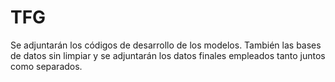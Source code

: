 # TFG
Se adjuntarán los códigos de desarrollo de los modelos.
También las bases de datos sin limpiar y se adjuntarán los datos finales empleados tanto juntos como separados.
